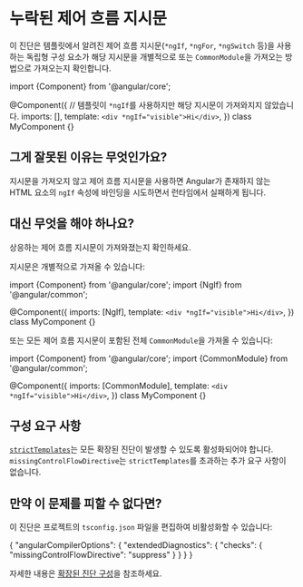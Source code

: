 # 누락된 제어 흐름 지시문

이 진단은 템플릿에서 알려진 제어 흐름 지시문(`*ngIf`, `*ngFor`, `*ngSwitch` 등)을 사용하는 독립형 구성 요소가 해당 지시문을 개별적으로 또는 `CommonModule`을 가져오는 방법으로 가져오는지 확인합니다.

<docs-code language="typescript">

import {Component} from '@angular/core';

@Component({
  // 템플릿이 `*ngIf`를 사용하지만 해당 지시문이 가져와지지 않았습니다.
  imports: [],
  template: `<div *ngIf="visible">Hi</div>`,
})
class MyComponent {}

</docs-code>

## 그게 잘못된 이유는 무엇인가요?

지시문을 가져오지 않고 제어 흐름 지시문을 사용하면 Angular가 존재하지 않는 HTML 요소의 `ngIf` 속성에 바인딩을 시도하면서 런타임에서 실패하게 됩니다.

## 대신 무엇을 해야 하나요?

상응하는 제어 흐름 지시문이 가져와졌는지 확인하세요.

지시문은 개별적으로 가져올 수 있습니다:

<docs-code language="typescript">

import {Component} from '@angular/core';
import {NgIf} from '@angular/common';

@Component({
  imports: [NgIf],
  template: `<div *ngIf="visible">Hi</div>`,
})
class MyComponent {}

</docs-code>

또는 모든 제어 흐름 지시문이 포함된 전체 `CommonModule`을 가져올 수 있습니다:

<docs-code language="typescript">

import {Component} from '@angular/core';
import {CommonModule} from '@angular/common';

@Component({
  imports: [CommonModule],
  template: `<div *ngIf="visible">Hi</div>`,
})
class MyComponent {}

</docs-code>

## 구성 요구 사항

[`strictTemplates`](tools/cli/template-typecheck#strict-mode)는 모든 확장된 진단이 발생할 수 있도록 활성화되어야 합니다. `missingControlFlowDirective`는 `strictTemplates`를 초과하는 추가 요구 사항이 없습니다.

## 만약 이 문제를 피할 수 없다면?

이 진단은 프로젝트의 `tsconfig.json` 파일을 편집하여 비활성화할 수 있습니다:

<docs-code language="json">
{
  "angularCompilerOptions": {
    "extendedDiagnostics": {
      "checks": {
        "missingControlFlowDirective": "suppress"
      }
    }
  }
}
</docs-code>

자세한 내용은 [확장된 진단 구성](extended-diagnostics#configuration)을 참조하세요.